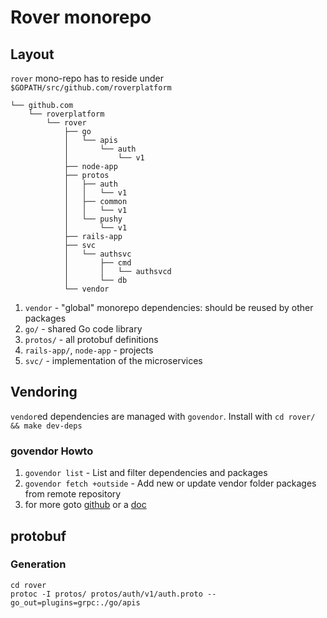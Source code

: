 # Rover monorepo

## Layout

`rover` mono-repo has to reside under `$GOPATH/src/github.com/roverplatform`

```
└── github.com
    └── roverplatform
        └── rover
            ├── go
            │   └── apis
            │       └── auth
            │           └── v1
            ├── node-app
            ├── protos
            │   ├── auth
            │   │   └── v1
            │   ├── common
            │   │   └── v1
            │   └── pushy
            │       └── v1
            ├── rails-app
            ├── svc
            │   └── authsvc
            │       ├── cmd
            │       │   └── authsvcd
            │       └── db
            └── vendor
```

1. `vendor` - "global" monorepo dependencies: should be reused by other packages
2. `go/` - shared Go code library
3. `protos/` - all protobuf definitions
4. `rails-app/`, `node-app` - projects
5. `svc/` - implementation of the microservices

## Vendoring

`vendor`ed dependencies are managed with `govendor`. Install with `cd rover/ && make dev-deps` 

### govendor Howto

1. `govendor list` - List and filter dependencies and packages
2. `govendor fetch +outside` - Add new or update vendor folder packages from remote repository
3. for more goto [github](https://github.com/kardianos/govendor) or a [doc](https://devcenter.heroku.com/articles/go-dependencies-via-govendor)

## protobuf 

### Generation

```
cd rover
protoc -I protos/ protos/auth/v1/auth.proto --go_out=plugins=grpc:./go/apis
```